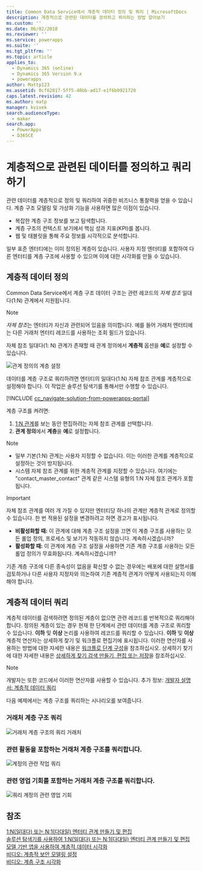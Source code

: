 ```yaml
---
title: Common Data Service에서 계층적 데이터 정의 및 쿼리 | MicrosoftDocs
description: 계층적으로 관련된 데이터를 정의하고 쿼리하는 방법 알아보기
ms.custom: ''
ms.date: 06/02/2018
ms.reviewer: ''
ms.service: powerapps
ms.suite: ''
ms.tgt_pltfrm: ''
ms.topic: article
applies_to:
  - Dynamics 365 (online)
  - Dynamics 365 Version 9.x
  - powerapps
author: Mattp123
ms.assetid: 0cf62817-5ff5-40bb-ad17-e1f6b0921720
caps.latest.revision: 42
ms.author: matp
manager: kvivek
search.audienceType:
  - maker
search.app:
  - PowerApps
  - D365CE
---
```

# <a name="define-and-query-hierarchically-related-data"></a>계층적으로 관련된 데이터를 정의하고 쿼리하기

관련 데이터를 계층적으로 정의 및 쿼리하여 귀중한 비즈니스 통찰력을 얻을 수 있습니다. 계층 구조 모델링 및 가상화 기능을 사용하면 많은 이점이 있습니다.  
  
- 복잡한 계층 구조 정보를 보고 탐색합니다.  
- 계층 구조의 컨텍스트 보기에서 핵심 성과 지표(KPI)를 봅니다.  
- 웹 및 태블릿을 통해 주요 정보를 시각적으로 분석합니다.  
  
일부 표준 엔터티에는 이미 정의된 계층이 있습니다. 사용자 지정 엔터티를 포함하여 다른 엔터티를 계층 구조에 사용할 수 있으며 이에 대한 시각화를 만들 수 있습니다. 

## <a name="define-hierarchical-data"></a>계층적 데이터 정의

Common Data Service에서 계층 구조 데이터 구조는 관련 레코드의 *자체 참조* 일대다(1:N) 관계에서 지원됩니다. 

> [!NOTE]
> *자체 참조*는 엔터티가 자신과 관련되어 있음을 의미합니다. 예를 들어 거래처 엔터티에는 다른 거래처 엔터티 레코드를 사용하는 조회 필드가 있습니다.

자체 참조 일대다(1: N) 관계가 존재할 때 관계 정의에서 **계층적** 옵션을 **예**로 설정할 수 있습니다.

![관계 정의의 계층 설정](media/self-referential-relationship-car-solution-explorer.png)

데이터를 계층 구조로 쿼리하려면 엔터티의 일대다(1:N) 자체 참조 관계를 계층적으로 설정해야 합니다. 이 작업은 솔루션 탐색기를 통해서만 수행할 수 있습니다.

[!INCLUDE [cc_navigate-solution-from-powerapps-portal](../../includes/cc_navigate-solution-from-powerapps-portal.md)]

계층 구조를 켜려면:  
  
1. [1:N 관계](create-edit-1n-relationships-solution-explorer.md#view-entity-relationships)를 보는 동안 편집하려는 자체 참조 관계를 선택합니다.
2. **관계 정의**에서 **계층**을 **예**로 설정합니다.  
  
> [!NOTE]
> - 일부 기본(1:N) 관계는 사용자 지정할 수 없습니다. 이는 이러한 관계를 계층적으로 설정하는 것이 방지됩니다.  
> - 시스템 자체 참조 관계를 위한 계층적 관계를 지정할 수 있습니다. 여기에는 "contact_master_contact" 관계 같은 시스템 유형의 1:N 자체 참조 관계가 포함됩니다.  

> [!IMPORTANT]
> 자체 참조 관계를 여러 개 가질 수 있지만 엔터티당 하나의 관계만 계층적 관계로 정의할 수 있습니다. 한 번 적용된 설정을 변경하려고 하면 경고가 표시됩니다.
>
> - **비활성화할 때:** 이 관계에 대해 계층 구조 설정을 끄면 이 계층 구조를 사용하는 모든 롤업 정의, 프로세스 및 보기가 작동하지 않습니다. 계속하시겠습니까? 
> - **활성화할 때:** 이 관계에 계층 구조 설정을 사용하면 기존 계층 구조를 사용하는 모든 롤업 정의가 무효화됩니다. 계속하시겠습니까?
>
> 기존 계층 구조에 다른 종속성이 없음을 확신할 수 없는 경우에는 배포에 대한 설명서를 검토하거나 다른 사용자 지정자와 의논하여 기존 계층적 관계가 어떻게 사용되는지 이해해야 합니다.

<a name="BKMK_Querydata"></a> 
  
## <a name="query-hierarchical-data"></a>계층적 데이터 쿼리  

계층적 데이터를 검색하려면 정의된 계층이 없으면 관련 레코드를 반복적으로 쿼리해야 합니다. 정의된 계층이 있는 경우 현재 한 단계에서 관련 데이터를 계층 구조로 쿼리할 수 있습니다. **이하** 및 **이상** 논리를 사용하여 레코드를 쿼리할 수 있습니다. **이하** 및 **이상** 계층적 연산자는 상세하게 찾기 및 워크플로 편집기에 표시됩니다. 이러한 연산자를 사용하는 방법에 대한 자세한 내용은 [워크플로 단계 구성](/flow/configure-workflow-steps#setting-conditions-for-workflow-actions)을 참조하십시오. 상세하기 찾기에 대한 자세한 내용은 [상세하게 찾기 검색 만들기, 편집 또는 저장](https://docs.microsoft.com/dynamics365/customer-engagement/basics/save-advanced-find-search)을 참조하십시오.  

> [!NOTE]
> 개발자는 또한 코드에서 이러한 연산자를 사용할 수 있습니다. 추가 정보: [개발자 설명서: 계층적 데이터 쿼리](/dynamics365/customer-engagement/developer/org-service/query-hierarchical-data)
  
다음 예제에서는 계층 구조를 쿼리하는 시나리오를 보여줍니다.  
  
### <a name="query-account-hierarchy"></a>거래처 계층 구조 쿼리  
  
![거래처 계층 구조의 쿼리 거래처](media/query-accounts.png)  
  
### <a name="query-account-hierarchy-including-related-activities"></a>관련 활동을 포함하는 거래처 계층 구조를 쿼리합니다.  
  
![계정의 관련 작업 쿼리](media/query-account-related-activities.png)  
  
###  <a name="query-account-hierarchy-including-related-opportunities"></a>관련 영업 기회를 포함하는 거래처 계층 구조를 쿼리합니다.  
  
![쿼리 계정의 관련 영업 기회](media/query-account-related-opportunities.png)  
  
## <a name="see-also"></a>참조 
[1:N(일대다) 또는 N:1(다대일) 엔터티 관계 만들기 및 편집](create-edit-1n-relationships.md)<br />
[솔루션 탐색기를 사용하여 1:N(일대다) 또는 N:1(다대일) 엔터티 관계 만들기 및 편집](create-edit-1n-relationships-solution-explorer.md)<br />
[모델 기반 앱을 사용하여 계층적 데이터 시각화](visualize-hierarchical-data.md)<br />
[비디오: 계층적 보안 모델링 설정](http://www.youtube.com/watch?v=kx5So32DrCo&index=10&list=PLC3591A8FE4ADBE07)<br />
[비디오: 계층 구조 시각화](http://www.youtube.com/watch?v=_dGBE6icLNw&index=9&list=PLC3591A8FE4ADBE07)
